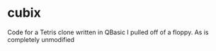 cubix
=====

Code for a Tetris clone written in QBasic I pulled off of a floppy. As is completely unmodified
